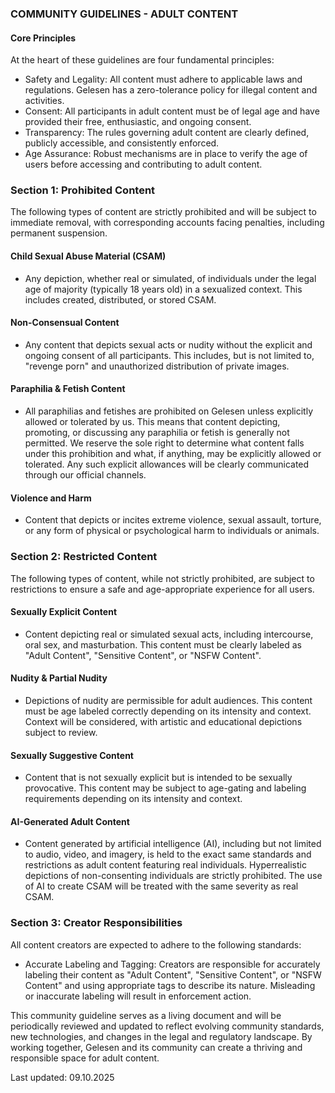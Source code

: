 ### COMMUNITY GUIDELINES - ADULT CONTENT


#### Core Principles
At the heart of these guidelines are four fundamental principles:

- Safety and Legality: All content must adhere to applicable laws and regulations. Gelesen has a zero-tolerance policy for illegal content and activities.
- Consent: All participants in adult content must be of legal age and have provided their free, enthusiastic, and ongoing consent.
- Transparency: The rules governing adult content are clearly defined, publicly accessible, and consistently enforced.
- Age Assurance: Robust mechanisms are in place to verify the age of users before accessing and contributing to adult content.

### Section 1: Prohibited Content
The following types of content are strictly prohibited and will be subject to immediate removal, with corresponding accounts facing penalties, including permanent suspension.

#### Child Sexual Abuse Material (CSAM)	
- Any depiction, whether real or simulated, of individuals under the legal age of majority (typically 18 years old) in a sexualized context. This includes created, distributed, or stored CSAM.

#### Non-Consensual Content
- Any content that depicts sexual acts or nudity without the explicit and ongoing consent of all participants. This includes, but is not limited to, "revenge porn" and unauthorized distribution of private images.

#### Paraphilia & Fetish Content
- All paraphilias and fetishes are prohibited on Gelesen unless explicitly allowed or tolerated by us. This means that content depicting, promoting, or discussing any paraphilia or fetish is generally not permitted. We reserve the sole right to determine what content falls under this prohibition and what, if anything, may be explicitly allowed or tolerated. Any such explicit allowances will be clearly communicated through our official channels.

#### Violence and Harm
- Content that depicts or incites extreme violence, sexual assault, torture, or any form of physical or psychological harm to individuals or animals.

### Section 2: Restricted Content
The following types of content, while not strictly prohibited, are subject to restrictions to ensure a safe and age-appropriate experience for all users.

#### Sexually Explicit Content
- Content depicting real or simulated sexual acts, including intercourse, oral sex, and masturbation. This content must be clearly labeled as "Adult Content", "Sensitive Content", or "NSFW Content".

#### Nudity & Partial Nudity
- Depictions of nudity are permissible for adult audiences. This content must be age labeled correctly depending on its intensity and context. Context will be considered, with artistic and educational depictions subject to review.

#### Sexually Suggestive Content
- Content that is not sexually explicit but is intended to be sexually provocative. This content may be subject to age-gating and labeling requirements depending on its intensity and context.

#### AI-Generated Adult Content
- Content generated by artificial intelligence (AI), including but not limited to audio, video, and imagery, is held to the exact same standards and restrictions as adult content featuring real individuals. Hyperrealistic depictions of non-consenting individuals are strictly prohibited. The use of AI to create CSAM will be treated with the same severity as real CSAM.

### Section 3: Creator Responsibilities
All content creators are expected to adhere to the following standards:
- Accurate Labeling and Tagging: Creators are responsible for accurately labeling their content as "Adult Content", "Sensitive Content", or "NSFW Content" and using appropriate tags to describe its nature. Misleading or inaccurate labeling will result in enforcement action.

This community guideline serves as a living document and will be periodically reviewed and updated to reflect evolving community standards, new technologies, and changes in the legal and regulatory landscape. By working together, Gelesen and its community can create a thriving and responsible space for adult content.

Last updated: 09.10.2025